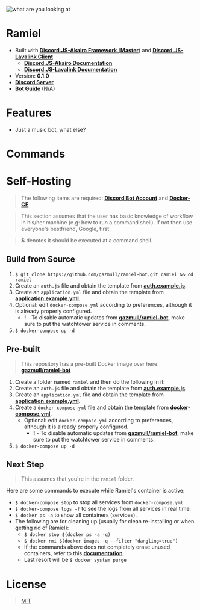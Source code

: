 ![what are you looking at](https://github.com/gazmull/ramiel-bot/blob/master/ramieru.png?raw=true)
# Ramiel
- Built with [**Discord.JS-Akairo Framework** (**Master**)](https://github.com/1computer1/discord-akairo) and [**Discord.JS-Lavalink Client**](https://github.com/MrJacz/discord.js-lavalink)
    - [**Discord.JS-Akairo Documentation**](https://1computer1.github.io/discord-akairo/master)
    - [**Discord.JS-Lavalink Documentation**](https://mrjacz.github.io/discord.js-lavalink)
- Version: **0.1.0**
- [**Discord Server**](http://erosdev.thegzm.space)
- [**Bot Guide**](https://docs.thegzm.space/ramiel-bot) (N/A)

# Features
- Just a music bot, what else?

# Commands

# Self-Hosting
> The following items are required: [**Discord Bot Account**](https://github.com/reactiflux/discord-irc/wiki/Creating-a-discord-bot-&-getting-a-token) and [**Docker-CE**](https://hub.docker.com/search/?type=edition&offering=community)

> This section assumes that the user has basic knowledge of workflow in his/her machine (e.g: how to run a command shell). If not then use everyone's bestfriend, Google, first.

> **$** denotes it should be executed at a command shell.

## Build from Source

1. `$ git clone https://github.com/gazmull/ramiel-bot.git ramiel && cd ramiel`
2. Create an `auth.js` file and obtain the template from [**auth.example.js**](https://github.com/gazmull/ramiel-bot/blob/master/auth.example.js).
3. Create an `application.yml` file and obtain the template from [**application.example.yml**](https://github.com/gazmull/ramiel-bot/blob/master/application.example.yml).
4. Optional: edit `docker-compose.yml` according to preferences, although it is already properly configured.
   - **!** - To disable automatic updates from [**gazmull/ramiel-bot**](http://dockerhub.com/r/gazmull/ramiel-bot), make sure to put the watchtower service in comments.
5. `$ docker-compose up -d`

## Pre-built
> This repository has a pre-built Docker image over here: [**gazmull/ramiel-bot**](http://dockerhub.com/r/gazmull/ramiel-bot)

1. Create a folder named `ramiel` and then do the following in it:
2. Create an `auth.js` file and obtain the template from [**auth.example.js**](https://github.com/gazmull/ramiel-bot/blob/master/auth.example.js).
3. Create an `application.yml` file and obtain the template from [**application.example.yml**](https://github.com/gazmull/ramiel-bot/blob/master/application.example.yml).
4. Create a `docker-compose.yml` file and obtain the template from [**docker-compose.yml**](https://github.com/gazmull/ramiel-bot/blob/master/docker-compose.yml).
   - Optional: edit `docker-compose.yml` according to preferences, although it is already properly configured.
     - **!** - To disable automatic updates from [**gazmull/ramiel-bot**](http://dockerhub.com/r/gazmull/ramiel-bot), make sure to put the watchtower service in comments.
6. `$ docker-compose up -d`

## Next Step
> This assumes that you're in the `ramiel` folder.

Here are some commands to execute while Ramiel's container is active:

- `$ docker-compose stop` to stop all services from `docker-compose.yml`
- `$ docker-compose logs -f` to see the logs from all services in real time.
- `$ docker ps -a` to show all containers (services).
- The following are for cleaning up (usually for clean re-installing or when getting rid of Ramiel):
    - `$ docker stop $(docker ps -a -q)`
    - `$ docker rmi $(docker images -q --filter "dangling=true")`
    - If the commands above does not completely erase unused containers, refer to this [**documentation**](https://www.digitalocean.com/community/tutorials/how-to-remove-docker-images-containers-and-volumes).
    - Last resort will be `$ docker system purge`

# License
> [MIT](https://github.com/gazmull/ramiel-bot/blob/master/LICENSE)
